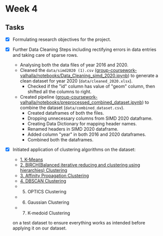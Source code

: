 # Week 4

## Tasks
- [X] Formulating research objectives for the project.

- [X]  Further Data Cleaning Steps including rectifying errors in data entries and taking care of sparse rows.
    - Analysing both the data files of year 2016 and 2020.
    - Cleaned the `data/simd2020 (1).csv` ([group-coursework-valhalla/notebooks/Data_Cleaning_simd_2020.ipynb](https://github.com/dmml-heriot-watt/group-coursework-valhalla/blob/main/notebooks/Data_Cleaning_simd_2020.ipynb)) to generate a clean dataset for year 2020 (`data/cleaned_2020.xlsx`).
		- Checked if the "id" column has value of "geom" column, then shifted all the columns to right.
    - Created pipeline ([group-coursework-valhalla/notebooks/preprocessed_combined_dataset.ipynb](https://github.com/dmml-heriot-watt/group-coursework-valhalla/blob/main/notebooks/preprocessed_combined_dataset.ipynb)) to combine the dataset (`data/combined_dataset.csv`).
		- Created dataframes of both the files.
		- Dropping unnecessary columns from SIMD 2020 dataframe.
		- Creating Data Dictionary for mapping header names.
		- Renamed headers in SIMD 2020 dataframe.
		- Added column "year" in both 2016 and 2020 dataframes.
		- Combined both the dataframes.

- [X] Initiated application of clustering algorithms on the dataset:
	
	-    [1. K-Means](notebooks\Kmeans_clustering.ipynb)
    -    [2. BIRCH(Balanced iterative reducing and clustering using hierarchies) Clustering](notebooks\BIRCH_Clustering.ipynb)
    -    [3. Affinity Propagation Clustering](notebooks\Clustering_Scripts.ipynb)
    -    [4. DBSCAN Clustering](notebooks\DBSCAN_Clustering_Output.ipynb)
	-	 5. OPTICS Clustering
	-	 6. Gaussian Clustering
	-	 7. K-medoid Clustering
    
    on a test dataset to ensure everything works as intended before applying it on our dataset.
